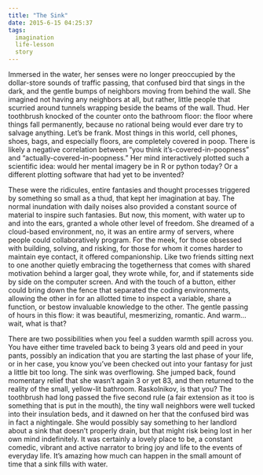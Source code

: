 ```yaml
---
title: "The Sink"
date: 2015-6-15 04:25:37
tags:
  imagination
  life-lesson
  story
---
```



Immersed in the water, her senses were no longer preoccupied by the dollar-store sounds of traffic passing, that confused bird that sings in the dark, and the gentle bumps of neighbors moving from behind the wall. She imagined not having any neighbors at all, but rather, little people that scurried around tunnels wrapping beside the beams of the wall. Thud. Her toothbrush knocked of the counter onto the bathroom floor: the floor where things fall permanently, because no rational being would ever dare try to salvage anything. Let’s be frank. Most things in this world, cell phones, shoes, bags, and especially floors, are completely covered in poop. There is likely a negative correlation between “you think it’s-covered-in-poopness” and “actually-covered-in-poopness.” Her mind interactively plotted such a scientific idea: would her mental imagery be in R or python today? Or a different plotting software that had yet to be invented?

These were the ridicules, entire fantasies and thought processes triggered by something so small as a thud, that kept her imagination at bay. The normal inundation with daily noises also provided a constant source of material to inspire such fantasies. But now, this moment, with water up to and into the ears, granted a whole other level of freedom. She dreamed of a cloud-based environment, no, it was an entire army of servers, where people could collaboratively program. For the meek, for those obsessed with building, solving, and risking, for those for whom it comes harder to maintain eye contact, it offered companionship. Like two friends sitting next to one another quietly embracing the togetherness that comes with shared motivation behind a larger goal, they wrote while, for, and if statements side by side on the computer screen. And with the touch of a button, either could bring down the fence that separated the coding environments, allowing the other in for an allotted time to inspect a variable, share a function, or bestow invaluable knowledge to the other. The gentle passing of hours in this flow: it was beautiful, mesmerizing, romantic. And warm… wait, what is that?

There are two possibilities when you feel a sudden warmth spill across you. You have either time traveled back to being 3 years old and peed in your pants, possibly an indication that you are starting the last phase of your life, or in her case, you know you’ve been checked out into your fantasy for just a little bit too long. The sink was overflowing. She jumped back, found momentary relief that she wasn’t again 3 or yet 83, and then returned to the reality of the small, yellow-lit bathroom. Raskolnikov, is that you? The toothbrush had long passed the five second rule (a fair extension as it too is something that is put in the mouth), the tiny wall neighbors were well tucked into their insulation beds, and it dawned on her that the confused bird was in fact a nightingale. She would possibly say something to her landlord about a sink that doesn’t properly drain, but that might risk being lost in her own mind indefinitely. It was certainly a lovely place to be, a constant comedic, vibrant and active narrator to bring joy and life to the events of everyday life. It’s amazing how much can happen in the small amount of time that a sink fills with water.


